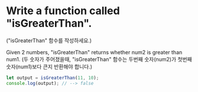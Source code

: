 # Write a function called "isGreaterThan".
("isGreaterThan" 함수를 작성하세요.)

Given 2 numbers, "isGreaterThan" returns whether num2 is greater than num1.
(두 숫자가 주어졌을때, "isGreaterThan" 함수는 두번째 숫자(num2)가 첫번째 숫자(num1)보다 큰지 반환해야 합니다.)

```js
let output = isGreaterThan(11, 10);
console.log(output); // --> false
```